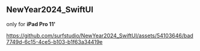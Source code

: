 ## NewYear2024_SwiftUI

only for **iPad Pro 11'**


https://github.com/surfstudio/NewYear2024_SwiftUI/assets/54103646/bad7749d-6c15-4ce5-b103-b1f63a34419e




